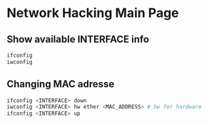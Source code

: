 # Network Hacking Main Page

## Show available INTERFACE info
```bash
ifconfig
iwconfig
```

## Changing MAC adresse
```bash
ifconfig <INTERFACE> down
iwconfig <INTERFACE> hw ether <MAC_ADDRESS> # hw for hardware
ifconfig <INTERFACE> up
```

